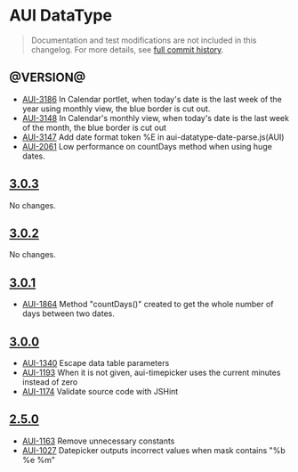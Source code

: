 # AUI DataType

> Documentation and test modifications are not included in this changelog. For more details, see [full commit history](https://github.com/liferay/alloy-ui/commits/master/src/aui-datatype).

## @VERSION@

* [AUI-3186](https://issues.liferay.com/browse/AUI-3186) In Calendar portlet, when today's date is the last week of the year using monthly view, the blue border is cut out.
* [AUI-3148](https://issues.liferay.com/browse/AUI-3148) In Calendar's monthly view, when today's date is the last week of the month, the blue border is cut out
* [AUI-3147](https://issues.liferay.com/browse/AUI-3147) Add date format token %E in aui-datatype-date-parse.js(AUI)
* [AUI-2061](https://issues.liferay.com/browse/AUI-2061) Low performance on countDays method when using huge dates.

## [3.0.3](https://github.com/liferay/alloy-ui/releases/tag/3.0.3)

No changes.

## [3.0.2](https://github.com/liferay/alloy-ui/releases/tag/3.0.2)

No changes.

## [3.0.1](https://github.com/liferay/alloy-ui/releases/tag/3.0.1)

* [AUI-1864](https://issues.liferay.com/browse/AUI-1864) Method "countDays()" created to get the whole number of days between two dates.

## [3.0.0](https://github.com/liferay/alloy-ui/releases/tag/3.0.0)

* [AUI-1340](https://issues.liferay.com/browse/AUI-1340) Escape data table parameters
* [AUI-1193](https://issues.liferay.com/browse/AUI-1193) When it is not given, aui-timepicker uses the current minutes instead of zero
* [AUI-1174](https://issues.liferay.com/browse/AUI-1174) Validate source code with JSHint

## [2.5.0](https://github.com/liferay/alloy-ui/releases/tag/2.5.0)

* [AUI-1163](https://issues.liferay.com/browse/AUI-1163) Remove unnecessary constants
* [AUI-1027](https://issues.liferay.com/browse/AUI-1027) Datepicker outputs incorrect values when mask contains "%b %e %m"